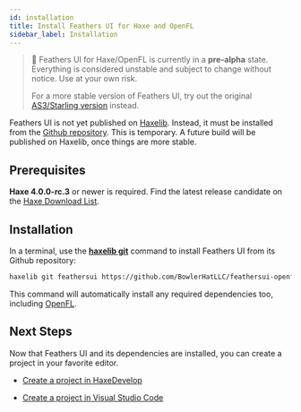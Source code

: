 ```yaml
---
id: installation
title: Install Feathers UI for Haxe and OpenFL
sidebar_label: Installation
---
```


> 🚨 Feathers UI for Haxe/OpenFL is currently in a **pre-alpha** state. Everything is considered unstable and subject to change without notice. Use at your own risk.
>
> For a more stable version of Feathers UI, try out the original [AS3/Starling version](../as3-starling/getting-started) instead.

Feathers UI is not yet published on [Haxelib](https://lib.haxe.org). Instead, it must be installed from the [Github repository](https://github.com/BowlerHatLLC/feathersui-openfl). This is temporary. A future build will be published on Haxelib, once things are more stable.

## Prerequisites

**Haxe 4.0.0-rc.3** or newer is required. Find the latest release candidate on the [Haxe Download List](https://haxe.org/download/list/).

## Installation

In a terminal, use the [**haxelib git**](https://lib.haxe.org/documentation/using-haxelib/#git) command to install Feathers UI from its Github repository:

```sh
haxelib git feathersui https://github.com/BowlerHatLLC/feathersui-openfl.git
```

This command will automatically install any required dependencies too, including [OpenFL](https://openfl.org/).

## Next Steps

Now that Feathers UI and its dependencies are installed, you can create a project in your favorite editor.

- [Create a project in HaxeDevelop](haxedevelop.md)

- [Create a project in Visual Studio Code](visual-studio-code.md)
